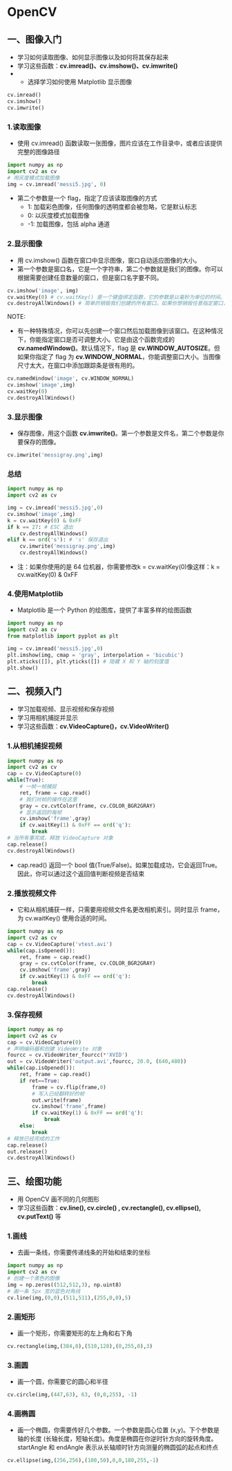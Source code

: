 # OpenCV

## 一、图像入门

* 学习如何读取图像、如何显示图像以及如何将其保存起来
* 学习这些函数：**cv.imread()、cv.imshow()、cv.imwrite()**
* * 选择学习如何使用 Matplotlib 显示图像

```python
cv.imread()
cv.imshow()
cv.imwrite()
```

### 1.读取图像

* 使用 cv.imread() 函数读取一张图像，图片应该在工作目录中，或者应该提供完整的图像路径

```python
import numpy as np
import cv2 as cv
# 用灰度模式加载图像
img = cv.imread('messi5.jpg', 0)
```

* 第二个参数是一个 flag，指定了应该读取图像的方式
  * 1: 加载彩色图像，任何图像的透明度都会被忽略，它是默认标志
  * 0: 以灰度模式加载图像
  * -1: 加载图像，包括 alpha 通道

### 2.显示图像

* 用 cv.imshow() 函数在窗口中显示图像，窗口自动适应图像的大小。
* 第一个参数是窗口名，它是一个字符串，第二个参数就是我们的图像。你可以根据需要创建任意数量的窗口，但是窗口名字要不同。

```python
cv.imshow('image', img)
cv.waitKey(0) # cv.waitKey() 是一个键盘绑定函数，它的参数是以毫秒为单位的时间。该函数为任意键盘事件等待指定毫秒。如果传的是 0，它会一直等待键盘按下。
cv.destroyAllWindows() # 简单的销毁我们创建的所有窗口。如果你想销毁任意指定窗口，应该使用函数 cv.destroyWindow() 参数是确切的窗口名。
```

NOTE:

* 有一种特殊情况，你可以先创建一个窗口然后加载图像到该窗口。在这种情况下，你能指定窗口是否可调整大小。它是由这个函数完成的 **cv.namedWindow()**。默认情况下，flag 是 **cv.WINDOW_AUTOSIZE**。但如果你指定了 flag 为 **cv.WINDOW_NORMAL**，你能调整窗口大小。当图像尺寸太大，在窗口中添加跟踪条是很有用的。

```python
cv.namedWindow('image', cv.WINDOW_NORMAL)
cv.imshow('image',img)
cv.waitKey(0)
cv.destroyAllWindows()
```

### 3.显示图像

* 保存图像，用这个函数 **cv.imwrite()**。第一个参数是文件名，第二个参数是你要保存的图像。


```python
cv.imwrite('messigray.png',img)
```

### 总结

```python
import numpy as np
import cv2 as cv

img = cv.imread('messi5.jpg',0)
cv.imshow('image',img)
k = cv.waitKey(0) & 0xFF
if k == 27: # ESC 退出
    cv.destroyAllWindows()
elif k == ord('s'): # 's' 保存退出
    cv.imwrite('messigray.png',img)
    cv.destroyAllWindows()
```

* 注：如果你使用的是 64 位机器，你需要修改k = cv.waitKey(0)像这样：k = cv.waitKey(0) & 0xFF

### 4.使用Matplotlib

* Matplotlib 是一个 Python 的绘图库，提供了丰富多样的绘图函数

```python
import numpy as np
import cv2 as cv
from matplotlib import pyplot as plt

img = cv.imread('messi5.jpg',0)
plt.imshow(img, cmap = 'gray', interpolation = 'bicubic')
plt.xticks([]), plt.yticks([]) # 隐藏 X 和 Y 轴的刻度值
plt.show()
```

## 二、视频入门

* 学习加载视频、显示视频和保存视频
* 学习用相机捕捉并显示
* 学习这些函数：**cv.VideoCapture()，cv.VideoWriter()**

### 1.从相机捕捉视频

```python
import numpy as np
import cv2 as cv
cap = cv.VideoCapture(0)
while(True):
    # 一帧一帧捕捉
    ret, frame = cap.read()
    # 我们对帧的操作在这里
    gray = cv.cvtColor(frame, cv.COLOR_BGR2GRAY)
    # 显示返回的每帧
    cv.imshow('frame',gray)
    if cv.waitKey(1) & 0xFF == ord('q'):
        break
# 当所有事完成，释放 VideoCapture 对象
cap.release()
cv.destroyAllWindows()
```

* cap.read() 返回一个 bool 值(True/False)。如果加载成功，它会返回True。因此，你可以通过这个返回值判断视频是否结束

### 2.播放视频文件

* 它和从相机捕获一样，只需要用视频文件名更改相机索引。同时显示 frame，为 cv.waitKey() 使用合适的时间。

```python
import numpy as np
import cv2 as cv
cap = cv.VideoCapture('vtest.avi')
while(cap.isOpened()):
    ret, frame = cap.read()
    gray = cv.cvtColor(frame, cv.COLOR_BGR2GRAY)
    cv.imshow('frame',gray)
    if cv.waitKey(1) & 0xFF == ord('q'):
        break
cap.release()
cv.destroyAllWindows()
```

### 3.保存视频

```python
import numpy as np
import cv2 as cv
cap = cv.VideoCapture(0)
# 声明编码器和创建 VideoWrite 对象
fourcc = cv.VideoWriter_fourcc(*'XVID')
out = cv.VideoWriter('output.avi',fourcc, 20.0, (640,480))
while(cap.isOpened()):
    ret, frame = cap.read()
    if ret==True:
        frame = cv.flip(frame,0)
        # 写入已经翻转好的帧
        out.write(frame)
        cv.imshow('frame',frame)
        if cv.waitKey(1) & 0xFF == ord('q'):
            break
    else:
        break
# 释放已经完成的工作
cap.release()
out.release()
cv.destroyAllWindows()
```

## 三、绘图功能

* 用 OpenCV 画不同的几何图形
* 学习这些函数：**cv.line(), cv.circle() , cv.rectangle(), cv.ellipse(), cv.putText()** 等

### 1.画线

* 去画一条线，你需要传递线条的开始和结束的坐标

```python
import numpy as np
import cv2 as cv
# 创建一个黑色的图像
img = np.zeros((512,512,3), np.uint8)
# 画一条 5px 宽的蓝色对角线
cv.line(img,(0,0),(511,511),(255,0,0),5)
```

### 2.画矩形

* 画一个矩形，你需要矩形的左上角和右下角

```python
cv.rectangle(img,(384,0),(510,128),(0,255,0),3)
```

### 3.画圆

* 画一个圆，你需要它的圆心和半径

```python
cv.circle(img,(447,63), 63, (0,0,255), -1)
```

### 4.画椭圆

* 画一个椭圆，你需要传好几个参数。一个参数是圆心位置 (x,y)。下个参数是轴的长度 (长轴长度，短轴长度)。角度是椭圆在你逆时针方向的旋转角度。startAngle 和 endAngle 表示从长轴顺时针方向测量的椭圆弧的起点和终点

```python
cv.ellipse(img,(256,256),(100,50),0,0,180,255,-1)
```

